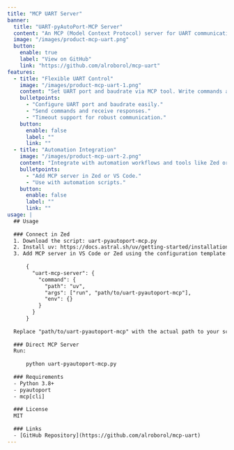 ```yaml
---
title: "MCP UART Server"
banner:
  title: "UART‑pyAutoPort‑MCP Server"
  content: "An MCP (Model Context Protocol) server for UART communication using the pyautoport library. Easily set UART port and baudrate, send commands, and integrate with automation workflows."
  image: "/images/product-mcp-uart.png"
  button:
    enable: true
    label: "View on GitHub"
    link: "https://github.com/alroborol/mcp-uart"
features:
  - title: "Flexible UART Control"
    image: "/images/product-mcp-uart-1.png"
    content: "Set UART port and baudrate via MCP tool. Write commands and read responses with timeout."
    bulletpoints:
      - "Configure UART port and baudrate easily."
      - "Send commands and receive responses."
      - "Timeout support for robust communication."
    button:
      enable: false
      label: ""
      link: ""
  - title: "Automation Integration"
    image: "/images/product-mcp-uart-2.png"
    content: "Integrate with automation workflows and tools like Zed or VS Code."
    bulletpoints:
      - "Add MCP server in Zed or VS Code."
      - "Use with automation scripts."
    button:
      enable: false
      label: ""
      link: ""
usage: |
  ## Usage
  
  ### Connect in Zed
  1. Download the script: uart-pyautoport-mcp.py
  2. Install uv: https://docs.astral.sh/uv/getting-started/installation/
  3. Add MCP server in VS Code or Zed using the configuration template:
  
      {
        "uart-mcp-server": {
          "command": {
            "path": "uv",
            "args": ["run", "path/to/uart-pyautoport-mcp"],
            "env": {}
          }
        }
      }
  
  Replace "path/to/uart-pyautoport-mcp" with the actual path to your script.
  
  ### Direct MCP Server
  Run:
  
      python uart-pyautoport-mcp.py
  
  ### Requirements
  - Python 3.8+
  - pyautoport
  - mcp[cli]
  
  ### License
  MIT
  
  ### Links
  - [GitHub Repository](https://github.com/alroborol/mcp-uart)
---
```

